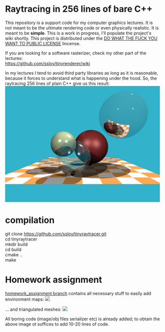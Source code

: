 # Raytracing in 256 lines of bare C++

This repository is a support code for my computer graphics lectures. It is not meant to be the ultimate rendering code or even physically realistic. It is meant to be **simple**. This is a work in progress, I'll populate the project's wiki shortly.
This project is distributed under the [DO WHAT THE FUCK YOU WANT TO PUBLIC LICENSE](https://en.wikipedia.org/wiki/WTFPL) lincense.

If you are looking for a software rasterizer, check my other part of the lectures:  
https://github.com/ssloy/tinyrenderer/wiki

In my lectures I tend to avoid third party libraries as long as it is reasonable, because it forces to understand what is happening under the hood. So, the raytracing 256 lines of plain C++ give us this result:  
![](https://raw.githubusercontent.com/ssloy/tinyraytracer/master/out.jpg)

# compilation
git clone https://github.com/ssloy/tinyraytracer.git  
cd tinyraytracer  
mkdir build  
cd build  
cmake ..  
make  

# Homework assignment
[homework_assignment branch](https://github.com/ssloy/tinyraytracer/tree/homework_assignment) contains all necessary stuff to easily add environment maps:
![](https://raw.githubusercontent.com/ssloy/tinyraytracer/homework_assignment/out-envmap.jpg)

... and triangulated meshes:
![](https://raw.githubusercontent.com/ssloy/tinyraytracer/homework_assignment/out-envmap-duck.jpg)

All boring code (image/obj files serializer etc) is already added; to obtain the above image ot suffices to add 10-20 lines of code.

